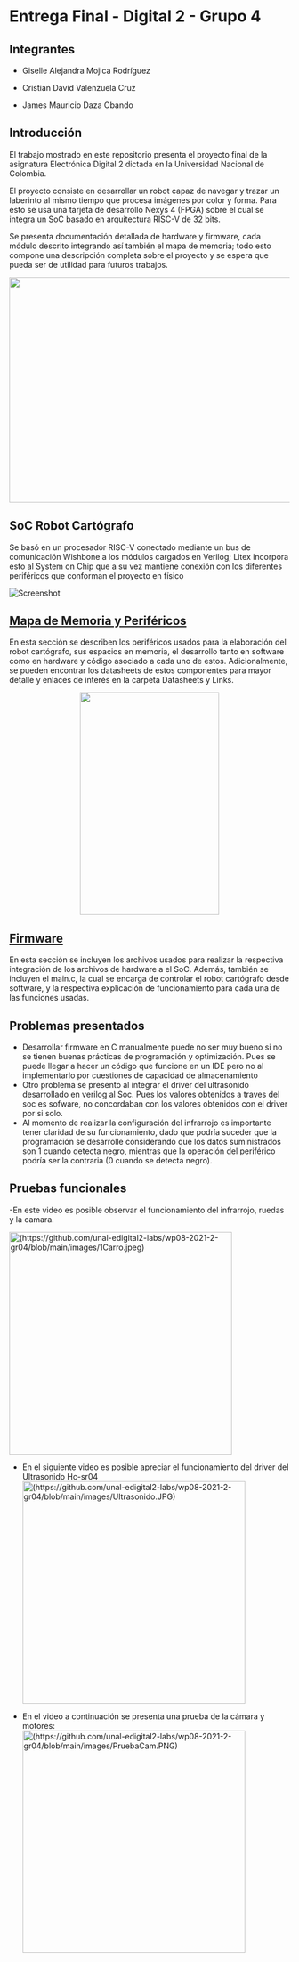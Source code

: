 # Entrega Final - Digital 2 - Grupo 4

## Integrantes 

- Giselle Alejandra Mojica Rodríguez 

- Cristian David Valenzuela Cruz

- James Mauricio Daza Obando


## Introducción

El trabajo mostrado en este repositorio presenta el proyecto final de la asignatura Electrónica Digital 2 dictada en la Universidad Nacional de Colombia.

El proyecto consiste en desarrollar un robot capaz de navegar y trazar un laberinto al mismo tiempo que procesa imágenes por color y forma. Para esto se usa una tarjeta de desarrollo Nexys 4 (FPGA) sobre el cual se integra un SoC basado en arquitectura RISC-V de 32 bits.

Se presenta documentación detallada de hardware y firmware, cada módulo descrito integrando así también el mapa de memoria; todo esto compone una descripción completa sobre el proyecto y se espera que pueda ser de utilidad para futuros trabajos.

<p align="center">
  <img width="720" height="405" src=/images/escenario.png>
</p>

## SoC Robot Cartógrafo

Se basó en un procesador RISC-V conectado mediante un bus de comunicación Wishbone a los módulos cargados en Verilog; Litex incorpora esto al System on Chip que a su vez mantiene conexión con los diferentes periféricos que conforman el proyecto en físico

![Screenshot](/images/SoCmem.jpg)

## [ Mapa de Memoria y Periféricos](https://github.com/unal-edigital2-labs/wp08-2021-2-gr04/tree/main/Mapa)

En esta sección se describen los periféricos usados para la elaboración del robot cartógrafo, sus espacios en memoria, el desarrollo tanto en software como en hardware y código asociado a cada uno de estos. Adicionalmente, se pueden encontrar los datasheets de estos componentes para mayor detalle y enlaces de interés en la carpeta Datasheets y Links.



<p align="center">
  <img width="250" height="400" src=/images/Memorymap.PNG>
</p>

## [ Firmware ](https://github.com/unal-edigital2-labs/wp08-2021-2-gr04/tree/main/Firmware)

 En esta sección se incluyen los archivos usados para realizar la respectiva integración de los archivos de hardware a el SoC. Además, también se incluyen el main.c, la cual se encarga de controlar el robot cartógrafo desde software, y la respectiva explicación de funcionamiento para cada una de las funciones usadas.

## Problemas presentados

- Desarrollar firmware en C manualmente puede no ser muy bueno si no se tienen buenas prácticas de programación y optimización. Pues se puede llegar a hacer un código que funcione en un IDE pero no al implementarlo por cuestiones de capacidad de almacenamiento
- Otro problema se presento al integrar el  driver del ultrasonido desarrollado en verilog al Soc. Pues los valores obtenidos a traves del soc es sofware, no concordaban con los valores obtenidos con el driver por si solo.
- Al momento de realizar la configuración del infrarrojo es importante tener claridad de su funcionamiento, dado que podría suceder que la programación se desarrolle considerando que los datos suministrados son 1 cuando detecta negro, mientras que la operación del periférico podría ser la contraria (0 cuando se detecta negro).

## Pruebas funcionales
-En este video es posible observar el funcionamiento del infrarrojo, ruedas y la camara.

<a href="https://drive.google.com/drive/folders/142QnFIS4SVECmSSa9qxbLlYzCy9eO4Y_?usp=sharing
" target="_blank"><img src="https://github.com/unal-edigital2-labs/wp08-2021-2-gr04/blob/main/images/1Carro.jpeg" 
alt="(https://github.com/unal-edigital2-labs/wp08-2021-2-gr04/blob/main/images/1Carro.jpeg)" width="400"/></a>

- En el siguiente video es posible apreciar el funcionamiento del driver del Ultrasonido Hc-sr04
<a href="https://drive.google.com/file/d/1e7nmWLr6yBetAY9SGtBAJGUuHZ1iqG_H/view?usp=sharing
" target="_blank"><img src="https://github.com/unal-edigital2-labs/wp08-2021-2-gr04/blob/main/images/Ultrasonido.JPG" 
alt="(https://github.com/unal-edigital2-labs/wp08-2021-2-gr04/blob/main/images/Ultrasonido.JPG)" width="400"/></a>

- En el video a continuación se presenta una prueba de la cámara y motores:<br />
<a href="https://drive.google.com/file/d/1s1ATSUborSTColFX9ysljxoKd6m9SaRN/view?usp=sharing
" target="_blank"><img src="https://github.com/unal-edigital2-labs/wp08-2021-2-gr04/blob/main/images/PruebaCam.PNG" 
alt="(https://github.com/unal-edigital2-labs/wp08-2021-2-gr04/blob/main/images/PruebaCam.PNG)" width="400"/></a>

